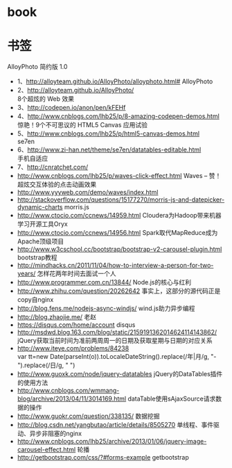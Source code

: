 book
====

书签
===========

AlloyPhoto 简约版 1.0<br/>
* 1、http://alloyteam.github.io/AlloyPhoto/alloyphoto.html# 
AlloyPhoto<br/>
* 2、http://alloyteam.github.io/AlloyPhoto/     
8个超炫的 Web 效果<br/>
* 3、http://codepen.io/anon/pen/kFEHf <br/>
* 4、http://www.cnblogs.com/lhb25/p/8-amazing-codepen-demos.html   
惊艳！9个不可思议的 HTML5 Canvas 应用试验<br/>
* 5、http://www.cnblogs.com/lhb25/p/html5-canvas-demos.html  
se7en<br/>
* 6、http://www.zi-han.net/theme/se7en/datatables-editable.html  
手机自适应<br/>
* 7、http://cnratchet.com/   
* http://www.cnblogs.com/lhb25/p/waves-click-effect.html  Waves – 赞！超炫交互体验的点击动画效果
* http://www.yyyweb.com/demo/waves/index.html  
* http://stackoverflow.com/questions/15177270/morris-js-and-datepicker-dynamic-charts   morris.js
* http://www.ctocio.com/ccnews/14959.html  Cloudera为Hadoop带来机器学习开源工具Oryx
* http://www.ctocio.com/ccnews/14956.html  Spark取代MapReduce成为Apache顶级项目
* http://www.w3cschool.cc/bootstrap/bootstrap-v2-carousel-plugin.html  bootstrap教程
* http://mindhacks.cn/2011/11/04/how-to-interview-a-person-for-two-years/  怎样花两年时间去面试一个人
* http://www.programmer.com.cn/13844/   Node.js的核心与红利
* http://www.zhihu.com/question/20262642  事实上，这部分的源代码正是copy自nginx
* http://blog.fens.me/nodejs-async-windjs/  wind.js助力异步编程
* http://blog.zhaojie.me/  老赵
* https://disqus.com/home/account  disqus
* http://msdwd.blog.163.com/blog/static/2159191362014624114143862/     jQuery获取当前时间为准前两周周一的日期及获取星期与日期的对应关系  
* http://www.iteye.com/problems/84238   
  var tt=new Date(parseInt(o)).toLocaleDateString().replace(/年|月/g, "-").replace(/日/g, " ")  
* http://www.guoxk.com/node/jquery-datatables   jQuery的DataTables插件的使用方法
* http://www.cnblogs.com/wmmang-blog/archive/2013/04/11/3014169.html dataTable使用sAjaxSource请求数据的操作
* http://www.guokr.com/question/338135/ 数据挖掘
* http://blog.csdn.net/yangbutao/article/details/8505270 单线程、事件驱动、异步非阻塞的nginx
* http://www.cnblogs.com/lhb25/archive/2013/01/06/jquery-image-carousel-effect.html 轮播
* http://getbootstrap.com/css/?#forms-example  getbootstrap

